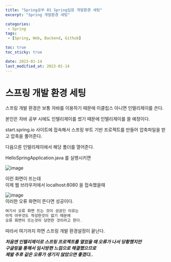 ```yaml
---
title: "Spring공부 01 Spring입문 개발환경 세팅"
excerpt: "Spring 개발환경 세팅"

categories:
 - Spring
tags:
 - [Spring, Web, Backend, Github]

toc: true
toc_sticky: true

date: 2023-01-14
last_modified_at: 2023-01-14
---
```


# 스프링 개발 환경 세팅

스프링 개발 환경은 보통 자바를 이용하기 때문에 이클립스 아니면 인텔리제이를 쓴다.  

본인은 자바 공부 시에도 인텔리제이를 썼기 때문에 인텔리제이를 쓸 예정이다.  

start.spring.io 사이트에 접속해서 스프링 부트 기반 프로젝트를 만들어 압축파일을 받고 압축을 풀어준다.    

다음으론 인텔리제이에서 해당 폴더를 열어준다.  

HelloSpringApplication.java 를 실행시키면  

![image](https://user-images.githubusercontent.com/50610894/212460124-b245c21d-16fb-4016-9a61-175100fd266a.png)  

이런 화면이 뜨는데  
이제 웹 브라우저에서 localhost:8080 을 접속했을때 

![image](https://user-images.githubusercontent.com/50610894/212460166-cd986db9-4529-4dbe-94c3-32b64f1363a3.png)  
이러한 오류 화면이 뜬다면 성공이다.

```java
여기서 오류 화면 뜨는 것이 성공인 이유는 
아직 아무것도 작성한것이 없기 때문에  
오류 화면이 뜨는것이 당연한 것이라고 한다. 
```

따라서 여기까지 하면 스프링 개발 환경설정이 끝난다.

_**처음엔 인텔리제이로 스프링 프로젝트를 열었을 때 오류가 나서 당황했지만**_  
_**구글링을 통해서 임시방편 느낌으로 해결했으므로**_  
_**제발 추후 같은 오류가 생기지 않았으면 좋겠다..**_